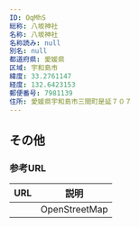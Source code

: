 ```yaml
---
ID: OqMhS
総称: 八坂神社
名称: 八坂神社
名称読み: null
別名: null
都道府県: 愛媛県
区域: 宇和島市
緯度: 33.2761147
経度: 132.6423153
郵便番号: 7981139
住所: 愛媛県宇和島市三間町是延７０７
---
```


## その他

### 参考URL

| URL | 説明          |
| --- | ------------- |
|     | OpenStreetMap |
